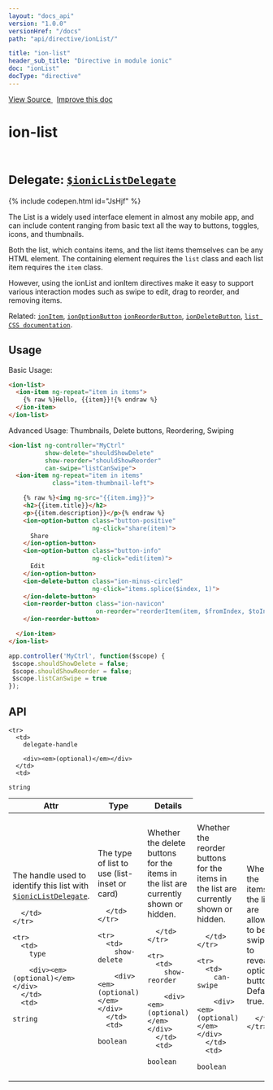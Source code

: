 ```yaml
---
layout: "docs_api"
version: "1.0.0"
versionHref: "/docs"
path: "api/directive/ionList/"

title: "ion-list"
header_sub_title: "Directive in module ionic"
doc: "ionList"
docType: "directive"
---
```


<div class="improve-docs">
  <a href='https://github.com/driftyco/ionic-v1/blob/master/js/angular/directive/list.js#L1'>
    View Source
  </a>
  &nbsp;
  <a href='http://github.com/driftyco/ionic/edit/master/js/angular/directive/list.js#L1'>
    Improve this doc
  </a>
</div>




<h1 class="api-title">

  ion-list



<br/>
<small>
  Delegate: <a href="/docs/api/service/$ionicListDelegate/"><code>$ionicListDelegate</code></a>
</small>

</h1>


{% include codepen.html id="JsHjf" %}




The List is a widely used interface element in almost any mobile app, and can include
content ranging from basic text all the way to buttons, toggles, icons, and thumbnails.

Both the list, which contains items, and the list items themselves can be any HTML
element. The containing element requires the `list` class and each list item requires
the `item` class.

However, using the ionList and ionItem directives make it easy to support various
interaction modes such as swipe to edit, drag to reorder, and removing items.

Related: <a href="/docs/api/directive/ionItem/"><code>ionItem</code></a>, <a href="/docs/api/directive/ionOptionButton/"><code>ionOptionButton</code></a>
<a href="/docs/api/directive/ionReorderButton/"><code>ionReorderButton</code></a>, <a href="/docs/api/directive/ionDeleteButton/"><code>ionDeleteButton</code></a>, [`list CSS documentation`](/docs/components/#list).








  
<h2 id="usage">Usage</h2>
  
Basic Usage:

```html
<ion-list>
  <ion-item ng-repeat="item in items">
    {% raw %}Hello, {{item}}!{% endraw %}
  </ion-item>
</ion-list>
```

Advanced Usage: Thumbnails, Delete buttons, Reordering, Swiping

```html
<ion-list ng-controller="MyCtrl"
          show-delete="shouldShowDelete"
          show-reorder="shouldShowReorder"
          can-swipe="listCanSwipe">
  <ion-item ng-repeat="item in items"
            class="item-thumbnail-left">

    {% raw %}<img ng-src="{{item.img}}">
    <h2>{{item.title}}</h2>
    <p>{{item.description}}</p>{% endraw %}
    <ion-option-button class="button-positive"
                       ng-click="share(item)">
      Share
    </ion-option-button>
    <ion-option-button class="button-info"
                       ng-click="edit(item)">
      Edit
    </ion-option-button>
    <ion-delete-button class="ion-minus-circled"
                       ng-click="items.splice($index, 1)">
    </ion-delete-button>
    <ion-reorder-button class="ion-navicon"
                        on-reorder="reorderItem(item, $fromIndex, $toIndex)">
    </ion-reorder-button>

  </ion-item>
</ion-list>
```

```javascript
app.controller('MyCtrl', function($scope) {
 $scope.shouldShowDelete = false;
 $scope.shouldShowReorder = false;
 $scope.listCanSwipe = true
});
```
  
  
<h2 id="api" style="clear:both;">API</h2>

<table class="table" style="margin:0;">
  <thead>
    <tr>
      <th>Attr</th>
      <th>Type</th>
      <th>Details</th>
    </tr>
  </thead>
  <tbody>
    
    <tr>
      <td>
        delegate-handle
        
        <div><em>(optional)</em></div>
      </td>
      <td>
        
  <code>string</code>
      </td>
      <td>
        <p>The handle used to identify this list with
<a href="/docs/api/service/$ionicListDelegate/"><code>$ionicListDelegate</code></a>.</p>

        
      </td>
    </tr>
    
    <tr>
      <td>
        type
        
        <div><em>(optional)</em></div>
      </td>
      <td>
        
  <code>string</code>
      </td>
      <td>
        <p>The type of list to use (list-inset or card)</p>

        
      </td>
    </tr>
    
    <tr>
      <td>
        show-delete
        
        <div><em>(optional)</em></div>
      </td>
      <td>
        
  <code>boolean</code>
      </td>
      <td>
        <p>Whether the delete buttons for the items in the list are
currently shown or hidden.</p>

        
      </td>
    </tr>
    
    <tr>
      <td>
        show-reorder
        
        <div><em>(optional)</em></div>
      </td>
      <td>
        
  <code>boolean</code>
      </td>
      <td>
        <p>Whether the reorder buttons for the items in the list are
currently shown or hidden.</p>

        
      </td>
    </tr>
    
    <tr>
      <td>
        can-swipe
        
        <div><em>(optional)</em></div>
      </td>
      <td>
        
  <code>boolean</code>
      </td>
      <td>
        <p>Whether the items in the list are allowed to be swiped to reveal
option buttons. Default: true.</p>

        
      </td>
    </tr>
    
  </tbody>
</table>

  

  





